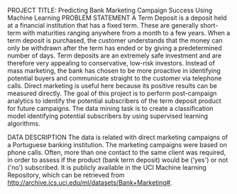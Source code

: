  
PROJECT TITLE: Predicting Bank Marketing Campaign Success Using Machine Learning
PROBLEM STATEMENT
A Term Deposit is a deposit held at a financial institution that has a fixed term. These are generally short-term with maturities ranging anywhere from a month to a few years. When a term deposit is purchased, the customer understands that the money can only be withdrawn after the term has ended or by giving a predetermined number of days. Term deposits are an extremely safe investment and are therefore very appealing to conservative, low-risk investors. Instead of mass marketing, the bank has chosen to be more proactive in identifying potential buyers and communicate straight to the customer via telephone calls. Direct marketing is useful here because its positive results can be measured directly. 
The goal of this project is to perform post-campaign analytics to identify the potential subscribers of the term deposit product for future campaigns. The data mining task is to create a classification model identifying potential subscribers by using supervised learning algorithms. 

DATA DESCRIPTION
The data is related with direct marketing campaigns of a Portuguese banking institution. The marketing campaigns were based on phone calls. Often, more than one contact to the same client was required, in order to assess if the product (bank term deposit) would be ('yes') or not ('no') subscribed. It is publicly available in the UCI Machine learning Repository, which can be retrieved from http://archive.ics.uci.edu/ml/datasets/Bank+Marketing#.

